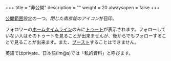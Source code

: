+++
title = "非公開"
description = ""
weight = 20
alwaysopen = false
+++

[公開範囲](../)設定の一つ。<i class="fa fa-lock">閉じた南京錠のアイコン</i>が目印。

フォロワーの[ホームタイムライン](../../htl)のみに[トゥート](../../toot)が表示されます。フォローしていない人はそのトゥートを見ることが出来ませんが、後からでもフォローすることで見ることが出来ます。また、[ブースト](../../boost)することはできません。

英語ではprivate、日本語(im@s)では「私的資料」と呼びます。
